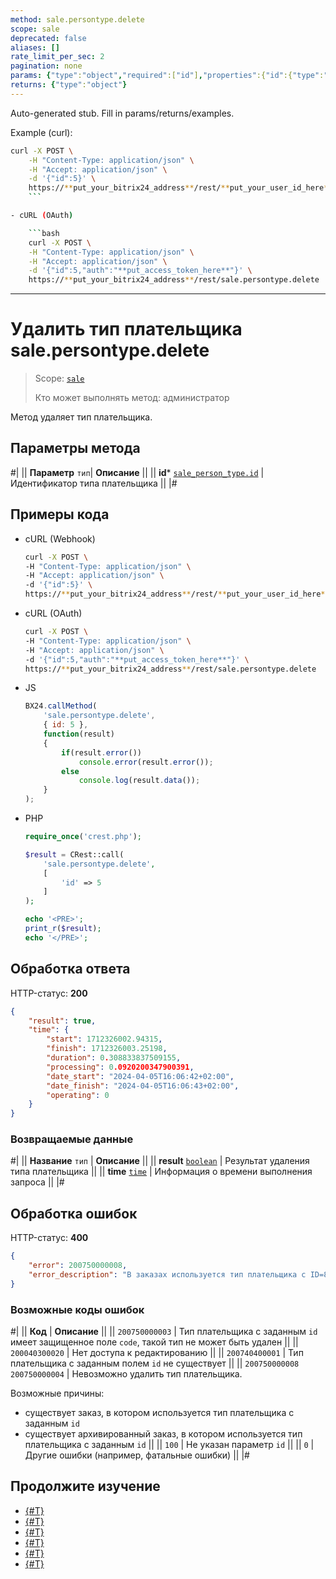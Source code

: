 ```yaml
---
method: sale.persontype.delete
scope: sale
deprecated: false
aliases: []
rate_limit_per_sec: 2
pagination: none
params: {"type":"object","required":["id"],"properties":{"id":{"type":"integer"}}}
returns: {"type":"object"}
---
```


Auto-generated stub. Fill in params/returns/examples.

Example (curl):

```bash
curl -X POST \
    -H "Content-Type: application/json" \
    -H "Accept: application/json" \
    -d '{"id":5}' \
    https://**put_your_bitrix24_address**/rest/**put_your_user_id_here**/**put_your_webhook_here**/sale.persontype.delete
    ```

- cURL (OAuth)

    ```bash
    curl -X POST \
    -H "Content-Type: application/json" \
    -H "Accept: application/json" \
    -d '{"id":5,"auth":"**put_access_token_here**"}' \
    https://**put_your_bitrix24_address**/rest/sale.persontype.delete
```

---

# Удалить тип плательщика sale.persontype.delete

> Scope: [`sale`](../../scopes/permissions.md)
>
> Кто может выполнять метод: администратор

Метод удаляет тип плательщика.

## Параметры метода



#|
|| **Параметр**
`тип`| **Описание** ||
|| **id***
[`sale_person_type.id`](../../data-types.md) | Идентификатор типа плательщика ||
|#

## Примеры кода





- cURL (Webhook)

    ```bash
    curl -X POST \
    -H "Content-Type: application/json" \
    -H "Accept: application/json" \
    -d '{"id":5}' \
    https://**put_your_bitrix24_address**/rest/**put_your_user_id_here**/**put_your_webhook_here**/sale.persontype.delete
    ```

- cURL (OAuth)

    ```bash
    curl -X POST \
    -H "Content-Type: application/json" \
    -H "Accept: application/json" \
    -d '{"id":5,"auth":"**put_access_token_here**"}' \
    https://**put_your_bitrix24_address**/rest/sale.persontype.delete
    ```

- JS

    ```js
    BX24.callMethod(
        'sale.persontype.delete', 
        { id: 5 }, 
        function(result)
        {
            if(result.error())
                console.error(result.error());
            else
                console.log(result.data());
        }
    );
    ```

- PHP

    ```php
    require_once('crest.php');

    $result = CRest::call(
        'sale.persontype.delete',
        [
            'id' => 5
        ]
    );

    echo '<PRE>';
    print_r($result);
    echo '</PRE>';
    ```



## Обработка ответа

HTTP-статус: **200**

```json
{
    "result": true,
    "time": {
        "start": 1712326002.94315,
        "finish": 1712326003.25198,
        "duration": 0.308833837509155,
        "processing": 0.0920200347900391,
        "date_start": "2024-04-05T16:06:42+02:00",
        "date_finish": "2024-04-05T16:06:43+02:00",
        "operating": 0
    }
}
```

### Возвращаемые данные

#|
|| **Название**
`тип` | **Описание** ||
|| **result**
[`boolean`](../../data-types.md) | Результат удаления типа плательщика ||
|| **time**
[`time`](../data-types.md) | Информация о времени выполнения запроса ||
|#

## Обработка ошибок

HTTP-статус: **400**

```json
{
    "error": 200750000008,
    "error_description": "В заказах используется тип плательщика с ID=8",
}
```



### Возможные коды ошибок

#|
|| **Код** | **Описание** ||
|| `200750000003` | Тип плательщика с заданным `id` имеет защищенное поле `code`, такой тип не может быть удален ||
|| `200040300020` | Нет доступа к редактированию ||
|| `200740400001` | Тип плательщика с заданным полем `id` не существует ||
|| `200750000008`
`200750000004` | Невозможно удалить тип плательщика.
 
Возможные причины:
- существует заказ, в котором используется тип плательщика с заданным `id`
- существует архивированный заказ, в котором используется тип плательщика с заданным `id`
 ||
|| `100` | Не указан параметр `id` ||
|| `0` | Другие ошибки (например, фатальные ошибки) ||
|#



## Продолжите изучение 

- [{#T}](./index.md)
- [{#T}](./sale-person-type-add.md)
- [{#T}](./sale-person-type-update.md)
- [{#T}](./sale-person-type-get.md)
- [{#T}](./sale-person-type-list.md)
- [{#T}](./sale-person-type-get-fields.md)
